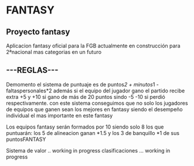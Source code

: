 # FANTASY

## Proyecto fantasy

Aplicacion fantasy oficial para la FGB actualmente en construcción para 2ªnacional mas categorias en un futuro

## ---REGLAS---

Demomento el sistema de puntuaje es de puntos*2 + minutos*1 - faltaspersonales*2
además si el equipo del jugador gano el partido recibe extra +5 y +10 si gano de más de 20 puntos
sindo -5 -10 si perdió respectivamente.
con este sistema conseguimos que no solo los jugadores de equipos que ganen sean los mejores en fantasy siendo el desempeño individual el mas importante en este fantasy

Los equipos fantasy serán formados por 10 siendo solo 8 los que puntuarán:  los 5 de alineacion ganan *1.5 y los 3 de banquillo *1 de sus puntosFANTASY 



Sistema de valor .. working in progress
clasificaciones ... working in progress
